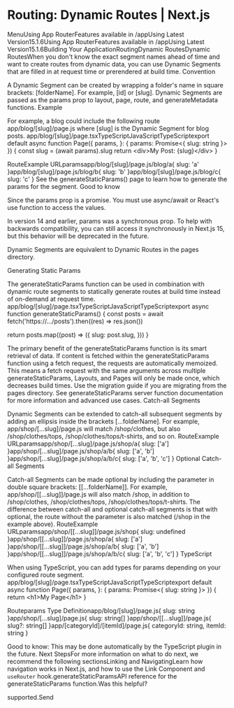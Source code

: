 # Routing: Dynamic Routes | Next.js

<p>MenuUsing App RouterFeatures available in /appUsing Latest Version15.1.6Using App RouterFeatures available in /appUsing Latest Version15.1.6Building Your ApplicationRoutingDynamic RoutesDynamic RoutesWhen you don't know the exact segment names ahead of time and want to create routes from dynamic data, you can use Dynamic Segments that are filled in at request time or prerendered at build time.
Convention</p>
<p>A Dynamic Segment can be created by wrapping a folder's name in square brackets: [folderName]. For example, [id] or [slug].
Dynamic Segments are passed as the params prop to layout, page, route, and generateMetadata functions.
Example</p>
<p>For example, a blog could include the following route app/blog/[slug]/page.js where [slug] is the Dynamic Segment for blog posts.
app/blog/[slug]/page.tsxTypeScriptJavaScriptTypeScriptexport default async function Page({
params,
}: {
params: Promise&lt;{ slug: string }&gt;
}) {
const slug = (await params).slug
return &lt;div&gt;My Post: {slug}&lt;/div&gt;
}</p>
<p>RouteExample URLparamsapp/blog/[slug]/page.js/blog/a{ slug: 'a' }app/blog/[slug]/page.js/blog/b{ slug: 'b' }app/blog/[slug]/page.js/blog/c{ slug: 'c' }
See the generateStaticParams() page to learn how to generate the params for the segment.
Good to know</p>
<p>Since the params prop is a promise. You must use async/await or React's use function to access the values.</p>
<p>In version 14 and earlier, params was a synchronous prop. To help with backwards compatibility, you can still access it synchronously in Next.js 15, but this behavior will be deprecated in the future.</p>
<p>Dynamic Segments are equivalent to Dynamic Routes in the pages directory.</p>
<p>Generating Static Params</p>
<p>The generateStaticParams function can be used in combination with dynamic route segments to statically generate routes at build time instead of on-demand at request time.
app/blog/[slug]/page.tsxTypeScriptJavaScriptTypeScriptexport async function generateStaticParams() {
const posts = await fetch('https://.../posts').then((res) =&gt; res.json())</p>
<p>return posts.map((post) =&gt; ({
slug: post.slug,
}))
}</p>
<p>The primary benefit of the generateStaticParams function is its smart retrieval of data. If content is fetched within the generateStaticParams function using a fetch request, the requests are automatically memoized. This means a fetch request with the same arguments across multiple generateStaticParams, Layouts, and Pages will only be made once, which decreases build times.
Use the migration guide if you are migrating from the pages directory.
See generateStaticParams server function documentation for more information and advanced use cases.
Catch-all Segments</p>
<p>Dynamic Segments can be extended to catch-all subsequent segments by adding an ellipsis inside the brackets [...folderName].
For example, app/shop/[...slug]/page.js will match /shop/clothes, but also /shop/clothes/tops, /shop/clothes/tops/t-shirts, and so on.
RouteExample URLparamsapp/shop/[...slug]/page.js/shop/a{ slug: ['a'] }app/shop/[...slug]/page.js/shop/a/b{ slug: ['a', 'b'] }app/shop/[...slug]/page.js/shop/a/b/c{ slug: ['a', 'b', 'c'] }
Optional Catch-all Segments</p>
<p>Catch-all Segments can be made optional by including the parameter in double square brackets: [[...folderName]].
For example, app/shop/[[...slug]]/page.js will also match /shop, in addition to /shop/clothes, /shop/clothes/tops, /shop/clothes/tops/t-shirts.
The difference between catch-all and optional catch-all segments is that with optional, the route without the parameter is also matched (/shop in the example above).
RouteExample URLparamsapp/shop/[[...slug]]/page.js/shop{ slug: undefined }app/shop/[[...slug]]/page.js/shop/a{ slug: ['a'] }app/shop/[[...slug]]/page.js/shop/a/b{ slug: ['a', 'b'] }app/shop/[[...slug]]/page.js/shop/a/b/c{ slug: ['a', 'b', 'c'] }
TypeScript</p>
<p>When using TypeScript, you can add types for params depending on your configured route segment.
app/blog/[slug]/page.tsxTypeScriptJavaScriptTypeScriptexport default async function Page({
params,
}: {
params: Promise&lt;{ slug: string }&gt;
}) {
return &lt;h1&gt;My Page&lt;/h1&gt;
}</p>
<p>Routeparams Type Definitionapp/blog/[slug]/page.js{ slug: string }app/shop/[...slug]/page.js{ slug: string[] }app/shop/[[...slug]]/page.js{ slug?: string[] }app/[categoryId]/[itemId]/page.js{ categoryId: string, itemId: string }</p>
<p>Good to know: This may be done automatically by the TypeScript plugin in the future.
Next StepsFor more information on what to do next, we recommend the following sectionsLinking and NavigatingLearn how navigation works in Next.js, and how to use the Link Component and <code>useRouter</code> hook.generateStaticParamsAPI reference for the generateStaticParams function.Was this helpful?</p>
<p>supported.Send</p>
